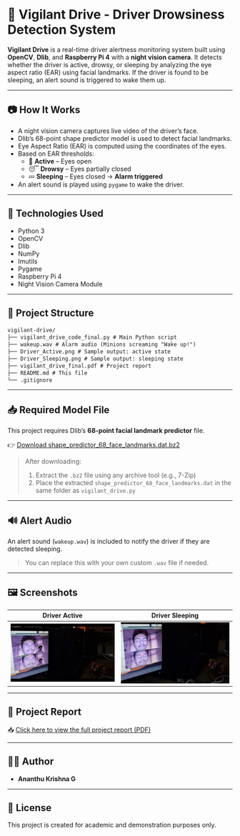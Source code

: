 # 🚗 Vigilant Drive - Driver Drowsiness Detection System

**Vigilant Drive** is a real-time driver alertness monitoring system built using **OpenCV**, **Dlib**, and **Raspberry Pi 4** with a **night vision camera**. It detects whether the driver is active, drowsy, or sleeping by analyzing the eye aspect ratio (EAR) using facial landmarks. If the driver is found to be sleeping, an alert sound is triggered to wake them up.

---

## 📷 How It Works

- A night vision camera captures live video of the driver’s face.
- Dlib’s 68-point shape predictor model is used to detect facial landmarks.
- Eye Aspect Ratio (EAR) is computed using the coordinates of the eyes.
- Based on EAR thresholds:
  - 👀 **Active** – Eyes open
  - 😴 **Drowsy** – Eyes partially closed
  - 💤 **Sleeping** – Eyes closed → **Alarm triggered**
- An alert sound is played using `pygame` to wake the driver.

---

## 🧰 Technologies Used

- Python 3
- OpenCV
- Dlib
- NumPy
- Imutils
- Pygame
- Raspberry Pi 4
- Night Vision Camera Module

---

## 📁 Project Structure

```
vigilant-drive/
├── vigilant_drive_code_final.py # Main Python script
├── wakeup.wav # Alarm audio (Minions screaming "Wake up!")
├── Driver_Active.png # Sample output: active state
├── Driver_Sleeping.png # Sample output: sleeping state
├── vigilant_drive_final.pdf # Project report
├── README.md # This file
└── .gitignore
```


---

## 📥 Required Model File

This project requires Dlib’s **68-point facial landmark predictor** file.

👉 [Download shape_predictor_68_face_landmarks.dat.bz2](https://github.com/davisking/dlib-models/raw/master/shape_predictor_68_face_landmarks.dat.bz2)

> After downloading:
> 1. Extract the `.bz2` file using any archive tool (e.g., 7-Zip)
> 2. Place the extracted `shape_predictor_68_face_landmarks.dat` in the same folder as `vigilant_drive.py`

---

## 🔊 Alert Audio

An alert sound (`wakeup.wav`) is included to notify the driver if they are detected sleeping.

> You can replace this with your own custom `.wav` file if needed.

---

## 🖼️ Screenshots

| Driver Active | Driver Sleeping |
|---------------|------------------|
| ![Active](Driver_Active.png) | ![Sleeping](Driver_Sleeping.png) |

---

## 📄 Project Report

📥 [Click here to view the full project report (PDF)](vigilantdrivefinal.pdf)

---

## 👨‍💻 Author

- **Ananthu Krishna G**

---

## 📜 License

This project is created for academic and demonstration purposes only.

